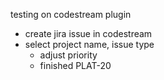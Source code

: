 testing on codestream plugin
- create jira issue in codestream
- select project name, issue type
  - adjust priority 
  - finished PLAT-20